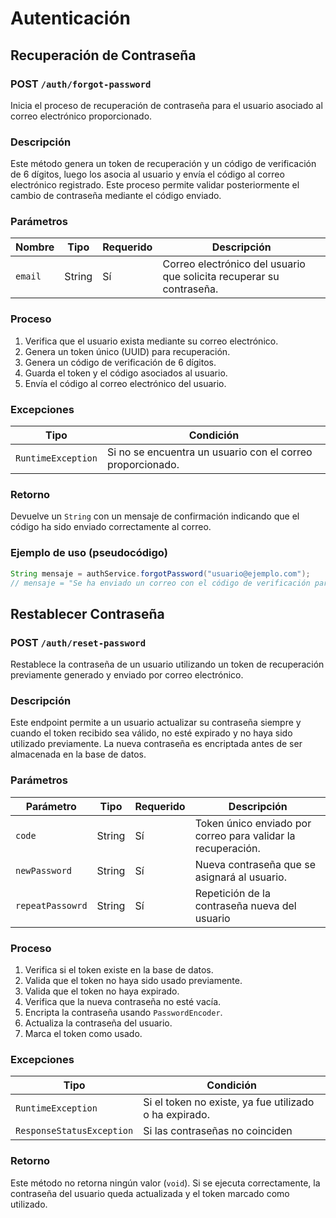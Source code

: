 # Autenticación  

## Recuperación de Contraseña
### POST `/auth/forgot-password`

Inicia el proceso de recuperación de contraseña para el usuario asociado al correo electrónico proporcionado.

### Descripción

Este método genera un token de recuperación y un código de verificación de 6 dígitos, luego los asocia al usuario y envía el código al correo electrónico registrado. Este proceso permite validar posteriormente el cambio de contraseña mediante el código enviado.

### Parámetros

| Nombre   | Tipo    | Requerido | Descripción                                                          | 
|----------|---------|-----------|----------------------------------------------------------------------|
| `email`  | String  | Sí        | Correo electrónico del usuario que solicita recuperar su contraseña. |

### Proceso

1. Verifica que el usuario exista mediante su correo electrónico.
2. Genera un token único (UUID) para recuperación.
3. Genera un código de verificación de 6 dígitos.
4. Guarda el token y el código asociados al usuario.
5. Envía el código al correo electrónico del usuario.

### Excepciones

| Tipo               | Condición                                                    |
|--------------------|--------------------------------------------------------------|
| `RuntimeException` | Si no se encuentra un usuario con el correo proporcionado.   |

### Retorno

Devuelve un `String` con un mensaje de confirmación indicando que el código ha sido enviado correctamente al correo.

### Ejemplo de uso (pseudocódigo)

```java
String mensaje = authService.forgotPassword("usuario@ejemplo.com");
// mensaje = "Se ha enviado un correo con el código de verificación para restablecer tu contraseña."
```
## Restablecer Contraseña
### POST `/auth/reset-password`
Restablece la contraseña de un usuario utilizando un token de recuperación previamente generado y enviado por correo electrónico.

### Descripción

Este endpoint permite a un usuario actualizar su contraseña siempre y cuando el token recibido sea válido, no esté expirado y no haya sido utilizado previamente. La nueva contraseña es encriptada antes de ser almacenada en la base de datos.

### Parámetros
| Parámetro        | Tipo   | Requerido | Descripción                                                  |
|------------------|--------|-----------|--------------------------------------------------------------|
| `code`           | String | Sí        | Token único enviado por correo para validar la recuperación. |
| `newPassword`    | String | Sí        | Nueva contraseña que se asignará al usuario.                 |
| `repeatPassowrd` | String | Sí        | Repetición de la contraseña nueva del usuario                |

### Proceso

1. Verifica si el token existe en la base de datos.
2. Valida que el token no haya sido usado previamente.
3. Valida que el token no haya expirado.
4. Verifica que la nueva contraseña no esté vacía.
5. Encripta la contraseña usando `PasswordEncoder`.
6. Actualiza la contraseña del usuario.
7. Marca el token como usado.

### Excepciones

| Tipo                 | Condición                                              |
|----------------------|--------------------------------------------------------|
| `RuntimeException`   | Si el token no existe, ya fue utilizado o ha expirado. |
| `ResponseStatusException` | Si las contraseñas no coinciden                        |

### Retorno

Este método no retorna ningún valor (`void`). Si se ejecuta correctamente, la contraseña del usuario queda actualizada y el token marcado como utilizado.



